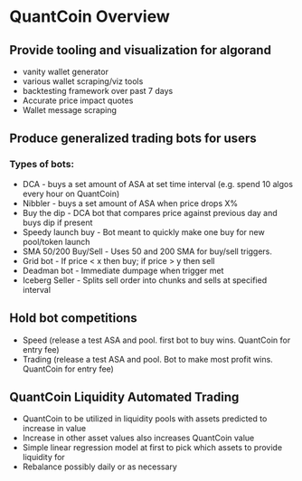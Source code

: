 # QuantCoin Overview

## Provide tooling and visualization for algorand
- vanity wallet generator
- various wallet scraping/viz tools
- backtesting framework over past 7 days 
- Accurate price impact quotes
- Wallet message scraping

## Produce generalized trading bots for users
  ### Types of bots:
  - DCA - buys a set amount of ASA at set time interval (e.g. spend 10 algos every hour on QuantCoin)
  - Nibbler - buys a set amount of ASA when price drops X%
  - Buy the dip - DCA bot that compares price against previous day and buys dip if present
  - Speedy launch buy - Bot meant to quickly make one buy for new pool/token launch
  - SMA 50/200 Buy/Sell - Uses 50 and 200 SMA for buy/sell triggers.  
  - Grid bot - If price < x then buy; if price > y then sell
  - Deadman bot - Immediate dumpage when trigger met
  - Iceberg Seller - Splits sell order into chunks and sells at specified interval
  
## Hold bot competitions
  - Speed (release a test ASA and pool.  first bot to buy wins.  QuantCoin for entry fee)
  - Trading (release a test ASA and pool.  Bot to make most profit wins.  QuantCoin for entry fee)
  
## QuantCoin Liquidity Automated Trading
  - QuantCoin to be utilized in liquidity pools with assets predicted to increase in value
  - Increase in other asset values also increases QuantCoin value
  - Simple linear regression model at first to pick which assets to provide liquidity for
  - Rebalance possibly daily or as necessary
  
